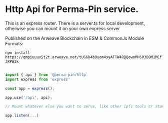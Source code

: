 
# Http Api for Perma-Pin service. 

This is an express router. There is a server.ts for local development, otherwise
you can mount it on your own express server

Published on the Arweave Blockchain in ESM & CommonJs Module Formats: 

`npm install https://qmpiuuuv5t2t.arweave.net/tUG6k4b9xom4syATTW4RBQewoMH6O3BOM1MCf3RPW3k` 

```javascript

import { api } from '@perma-pin/http` 
import express from 'express'

const app = express(); 

app.use('/api', api);

// Mount whatever else you want to serve, like other ipfs tools or static site etc. 

app.listen(...)

```

